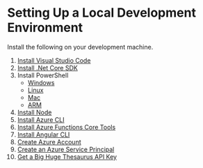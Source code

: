 # Setting Up a Local Development Environment

Install the following on your development machine.

1. [Install Visual Studio Code](https://code.visualstudio.com/download)
2. [Install .Net Core SDK](https://www.microsoft.com/net/download)
3. Install PowerShell
    * [Windows](https://docs.microsoft.com/en-us/powershell/scripting/setup/installing-powershell-core-on-windows?view=powershell-6)
    * [Linux](https://docs.microsoft.com/en-us/powershell/scripting/setup/installing-powershell-core-on-linux?view=powershell-6)
    * [Mac](https://docs.microsoft.com/en-us/powershell/scripting/install/installing-powershell-core-on-macos?view=powershell-7)
    * [ARM](https://docs.microsoft.com/en-us/powershell/scripting/setup/powershell-core-on-arm?view=powershell-6)
4. [Install Node](https://nodejs.org/en/download/)
5. [Install Azure CLI](https://docs.microsoft.com/en-us/cli/azure/install-azure-cli?view=azure-cli-latest)
6. [Install Azure Functions Core Tools](https://github.com/Azure/azure-functions-core-tools)
7. [Install Angular CLI](https://cli.angular.io/)
8. [Create Azure Account](https://azure.microsoft.com/en-us/free/)
9. [Create an Azure Service Principal](https://docs.microsoft.com/en-us/azure/active-directory/develop/howto-create-service-principal-portal)
10. [Get a Big Huge Thesaurus API Key](https://words.bighugelabs.com/)

